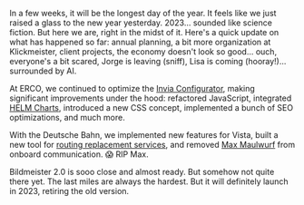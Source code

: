 In a few weeks, it will be the longest day of the year. It feels like we just raised a glass to the new year yesterday. 2023... sounded like science fiction. But here we are, right in the midst of it. Here's a quick update on what has happened so far: annual planning, a bit more organization at Klickmeister, client projects, the economy doesn't look so good... ouch, everyone's a bit scared, Jorge is leaving (sniff), Lisa is coming (hooray!)... surrounded by AI.

At ERCO, we continued to optimize the [Invia Configurator](https://www.erco.com/de/produkte/invia-48v-konfigurator-7678/), making significant improvements under the hood: refactored JavaScript, integrated [HELM Charts](https://helm.sh), introduced a new CSS concept, implemented a bunch of SEO optimizations, and much more.

With the Deutsche Bahn, we implemented new features for Vista, built a new tool for [routing replacement services](https://zugportal.de/ersatzverkehr), and removed [Max Maulwurf](https://en.wikipedia.org/wiki/Max_Maulwurf) from onboard communication. 😱 RIP Max.

Bildmeister 2.0 is sooo close and almost ready. But somehow not quite there yet. The last miles are always the hardest. But it will definitely launch in 2023, retiring the old version.